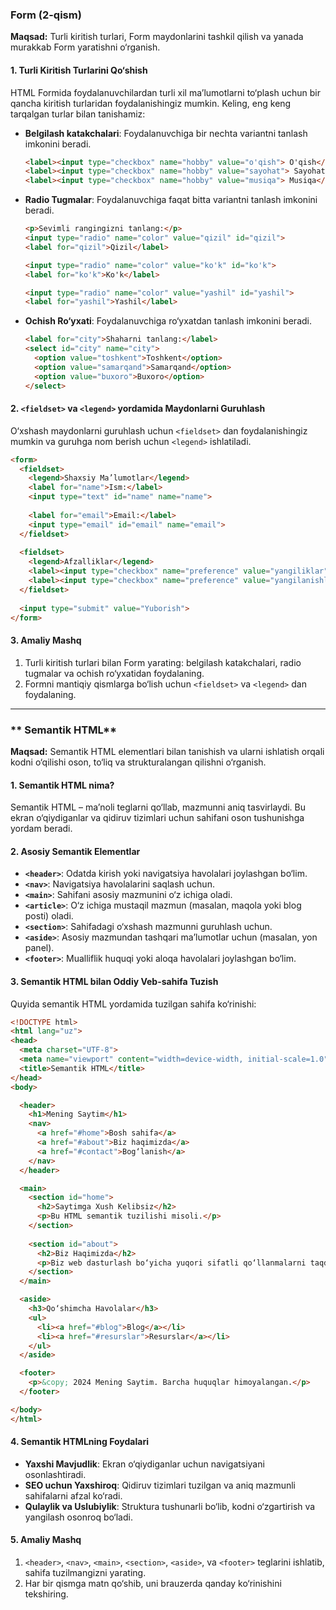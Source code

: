 

### **Form (2-qism)**

**Maqsad:** Turli kiritish turlari, Form maydonlarini tashkil qilish va yanada murakkab Form yaratishni o‘rganish.

#### 1. Turli Kiritish Turlarini Qo‘shish

HTML Formida foydalanuvchilardan turli xil ma’lumotlarni to‘plash uchun bir qancha kiritish turlaridan foydalanishingiz mumkin. Keling, eng keng tarqalgan turlar bilan tanishamiz:

- **Belgilash katakchalari**: Foydalanuvchiga bir nechta variantni tanlash imkonini beradi.

  ```html
  <label><input type="checkbox" name="hobby" value="o'qish"> O'qish</label>
  <label><input type="checkbox" name="hobby" value="sayohat"> Sayohat</label>
  <label><input type="checkbox" name="hobby" value="musiqa"> Musiqa</label>
  ```

- **Radio Tugmalar**: Foydalanuvchiga faqat bitta variantni tanlash imkonini beradi.

  ```html
  <p>Sevimli rangingizni tanlang:</p>
  <input type="radio" name="color" value="qizil" id="qizil">
  <label for="qizil">Qizil</label>
  
  <input type="radio" name="color" value="ko'k" id="ko'k">
  <label for="ko'k">Ko'k</label>
  
  <input type="radio" name="color" value="yashil" id="yashil">
  <label for="yashil">Yashil</label>
  ```

- **Ochish Ro‘yxati**: Foydalanuvchiga ro‘yxatdan tanlash imkonini beradi.

  ```html
  <label for="city">Shaharni tanlang:</label>
  <select id="city" name="city">
    <option value="toshkent">Toshkent</option>
    <option value="samarqand">Samarqand</option>
    <option value="buxoro">Buxoro</option>
  </select>
  ```

#### 2. `<fieldset>` va `<legend>` yordamida Maydonlarni Guruhlash

O‘xshash maydonlarni guruhlash uchun `<fieldset>` dan foydalanishingiz mumkin va guruhga nom berish uchun `<legend>` ishlatiladi.

```html
<form>
  <fieldset>
    <legend>Shaxsiy Ma’lumotlar</legend>
    <label for="name">Ism:</label>
    <input type="text" id="name" name="name">
    
    <label for="email">Email:</label>
    <input type="email" id="email" name="email">
  </fieldset>
  
  <fieldset>
    <legend>Afzalliklar</legend>
    <label><input type="checkbox" name="preference" value="yangiliklar"> Yangiliklar</label>
    <label><input type="checkbox" name="preference" value="yangilanishlar"> Yangilanishlar</label>
  </fieldset>
  
  <input type="submit" value="Yuborish">
</form>
```

#### 3. Amaliy Mashq

1. Turli kiritish turlari bilan Form yarating: belgilash katakchalari, radio tugmalar va ochish ro‘yxatidan foydalaning.
2. Formni mantiqiy qismlarga bo‘lish uchun `<fieldset>` va `<legend>` dan foydalaning.

---

### ** Semantik HTML**

**Maqsad:** Semantik HTML elementlari bilan tanishish va ularni ishlatish orqali kodni o‘qilishi oson, to‘liq va strukturalangan qilishni o‘rganish.

#### 1. Semantik HTML nima?

Semantik HTML – ma’noli teglarni qo‘llab, mazmunni aniq tasvirlaydi. Bu ekran o‘qiydiganlar va qidiruv tizimlari uchun sahifani oson tushunishga yordam beradi.

#### 2. Asosiy Semantik Elementlar

- **`<header>`**: Odatda kirish yoki navigatsiya havolalari joylashgan bo‘lim.
- **`<nav>`**: Navigatsiya havolalarini saqlash uchun.
- **`<main>`**: Sahifani asosiy mazmunini o‘z ichiga oladi.
- **`<article>`**: O‘z ichiga mustaqil mazmun (masalan, maqola yoki blog posti) oladi.
- **`<section>`**: Sahifadagi o‘xshash mazmunni guruhlash uchun.
- **`<aside>`**: Asosiy mazmundan tashqari ma’lumotlar uchun (masalan, yon panel).
- **`<footer>`**: Mualliflik huquqi yoki aloqa havolalari joylashgan bo‘lim.

#### 3. Semantik HTML bilan Oddiy Veb-sahifa Tuzish

Quyida semantik HTML yordamida tuzilgan sahifa ko‘rinishi:

```html
<!DOCTYPE html>
<html lang="uz">
<head>
  <meta charset="UTF-8">
  <meta name="viewport" content="width=device-width, initial-scale=1.0">
  <title>Semantik HTML</title>
</head>
<body>

  <header>
    <h1>Mening Saytim</h1>
    <nav>
      <a href="#home">Bosh sahifa</a>
      <a href="#about">Biz haqimizda</a>
      <a href="#contact">Bog‘lanish</a>
    </nav>
  </header>

  <main>
    <section id="home">
      <h2>Saytimga Xush Kelibsiz</h2>
      <p>Bu HTML semantik tuzilishi misoli.</p>
    </section>
    
    <section id="about">
      <h2>Biz Haqimizda</h2>
      <p>Biz web dasturlash bo‘yicha yuqori sifatli qo‘llanmalarni taqdim etamiz.</p>
    </section>
  </main>

  <aside>
    <h3>Qo‘shimcha Havolalar</h3>
    <ul>
      <li><a href="#blog">Blog</a></li>
      <li><a href="#resurslar">Resurslar</a></li>
    </ul>
  </aside>

  <footer>
    <p>&copy; 2024 Mening Saytim. Barcha huquqlar himoyalangan.</p>
  </footer>

</body>
</html>
```

#### 4. Semantik HTMLning Foydalari

- **Yaxshi Mavjudlik**: Ekran o‘qiydiganlar uchun navigatsiyani osonlashtiradi.
- **SEO uchun Yaxshiroq**: Qidiruv tizimlari tuzilgan va aniq mazmunli sahifalarni afzal ko‘radi.
- **Qulaylik va Uslubiylik**: Struktura tushunarli bo‘lib, kodni o‘zgartirish va yangilash osonroq bo‘ladi.

#### 5. Amaliy Mashq

1. `<header>`, `<nav>`, `<main>`, `<section>`, `<aside>`, va `<footer>` teglarini ishlatib, sahifa tuzilmangizni yarating.
2. Har bir qismga matn qo‘shib, uni brauzerda qanday ko‘rinishini tekshiring.